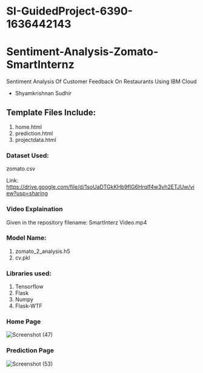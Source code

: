 # SI-GuidedProject-6390-1636442143

# Sentiment-Analysis-Zomato-SmartInternz 

Sentiment Analysis Of Customer Feedback On Restaurants Using IBM Cloud

- Shyamkrishnan Sudhir

## Template Files Include:

1. home.html
2. prediction.html
3. projectdata.html

### Dataset Used: 

zomato.csv

Link:  https://drive.google.com/file/d/1soUaDTGkKHb9fIG6HrqIf4w3vh2ETJUw/view?usp=sharing

### Video Explaination
 
Given in the repository filename: SmartInterz Video.mp4

### Model Name: 

1. zomato_2_analysis.h5
2. cv.pkl

### Libraries used:

1. Tensorflow
2. Flask
3. Numpy
4. Flask-WTF

### Home Page

![Screenshot (47)](https://user-images.githubusercontent.com/97794247/151962642-922f96db-0427-4bcf-8288-5f14a819a008.png)

### Prediction Page

![Screenshot (53)](https://user-images.githubusercontent.com/97794247/152112897-a70a3059-54f3-4734-bfe5-d84ef7dac3f9.png)


